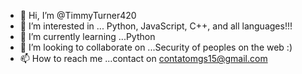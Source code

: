 - 👋 Hi, I’m @TimmyTurner420
- 👀 I’m interested in ... Python, JavaScript, C++, and all languages!!!
- 🌱 I’m currently learning ...Python 
- 💞️ I’m looking to collaborate on ...Security of peoples on the web :)
- 📫 How to reach me ...contact on contatomgs15@gmail.com

<!---
TimmyTurner420/TimmyTurner420 is a ✨ special ✨ repository because its `README.md` (this file) appears on your GitHub profile.
You can click the Preview link to take a look at your changes.
--->
